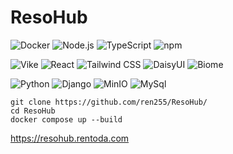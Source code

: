 # ResoHub

![Docker](https://img.shields.io/badge/-Docker-2496ED?logo=docker&logoColor=white)
![Node.js](https://img.shields.io/badge/-Node.js-339933?logo=Node.js&logoColor=white)
![TypeScript](https://img.shields.io/badge/-TypeScript-3178C6?logo=typescript&logoColor=white)
![npm](https://img.shields.io/badge/-npm-CB3837?logo=npm&logoColor=white)

![Vike](https://img.shields.io/badge/-Vike-646CFF?logo=vite&logoColor=white)
![React](https://img.shields.io/badge/-React-61DAFB?logo=react&logoColor=black)
![Tailwind CSS](https://img.shields.io/badge/-Tailwind%20CSS-38B2AC?logo=tailwind-css&logoColor=white)
![DaisyUI](https://img.shields.io/badge/-daisyui-1AD1A5?logo=daisyui&logoColor=black)
![Biome](https://img.shields.io/badge/-biome-60A5FA?logo=biome&logoColor=black)

![Python](https://img.shields.io/badge/-python-3776AB?logo=python&logoColor=black)
![Django](https://img.shields.io/badge/-django-092E20?logo=django&logoColor=black)
![MinIO](https://img.shields.io/badge/-minio-C72E49?logo=minio&logoColor=black)
![MySql](https://img.shields.io/badge/-mysql-4479A1?logo=mysql&logoColor=black)

```
git clone https://github.com/ren255/ResoHub/
cd ResoHub
docker compose up --build
```

https://resohub.rentoda.com
